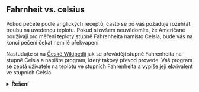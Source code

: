 ## Fahrnheit vs. celsius

Pokud pečete podle anglických receptů, často se po váš požaduje rozehřát troubu na uvedenou teplotu. Pokud si ovšem
neuvědomíte, že Američané používají pro měření teploty stupně Fahrenheita namísto Celsia, bude vás na konci pečení čekat
nemilé překvapení.

Nastudujte si na [České Wikipedii](https://cs.wikipedia.org/wiki/Stupe%C5%88_Fahrenheita) jak se převádějí stupně
Fahrenheita na stupně Celsia a napište program, který takový převod provede. Váš program se zeptá uživatele na teplotu
ve stupních Fahrenheita a vypíše její ekvivalent ve stupních Celsia.


<details>
<summary><b>Řešení</b></summary>

```python
fahrenheit = float(input('Zadej teplotu ve stupních Fahrenheit: '))
celsius = (fahrenheit - 32) / (9 / 5)
print(f'{fahrenheit}°F je {celsius:.2f}°C')
```

</details>